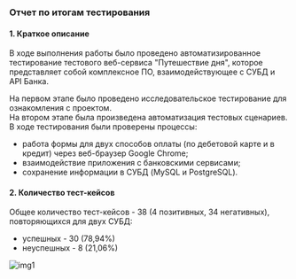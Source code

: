 ### Отчет по итогам тестирования

#### 1. Краткое описание
В ходе выполнения работы было проведено автоматизированное тестирование тестового веб-сервиса "Путешествие дня",
которое представляет собой комплексное ПО, взаимодействующее с СУБД и API Банка.

На первом этапе было проведено исследовательское тестирование для ознакомления с проектом.  
На втором этапе была произведена автоматизация тестовых сценариев.  
В ходе тестирования были проверены процессы:

- работа формы для двух способов оплаты (по дебетовой карте и в кредит) через веб-браузер Google Chrome;
- взаимодействие приложения с банковскими сервисами;
- сохранение информации в СУБД (MySQL и PostgreSQL).

#### 2. Количество тест-кейсов
Общее количество тест-кейсов - 38 (4 позитивных, 34 негативных), повторяющихся для двух СУБД:
* успешных - 30 (78,94%)
* неуспешных - 8 (21,06%)

   


![img1](https://github.com/user-attachments/assets/d133df38-6307-469e-a2df-b5d1cf896a9f)
